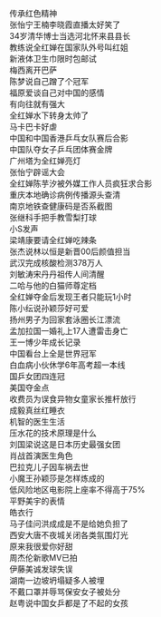 传承红色精神  
张怡宁王楠李晓霞直播太好笑了  
34岁清华博士当选河北怀来县县长  
教练说全红婵在国家队外号叫红姐  
新液体卫生巾限时包邮试  
梅西离开巴萨  
陈梦说自己蹭了个冠军  
福原爱谈自己对中国的感情  
有向往就有强大  
全红婵水下转身太帅了  
马卡巴卡好虐  
中国和中国香港乒乓女队赛后合影  
中国队夺女子乒乓团体赛金牌  
广州塔为全红婵亮灯  
张怡宁辟谣大会  
全红婵陈芋汐被外媒工作人员疯狂求合影  
重庆本地确诊病例传播源头查清  
南京地铁查健康码是否系截图  
张继科手把手教雪梨打球  
小S发声  
梁靖康要请全红婵吃辣条  
张杰说林以恒是新晋00后颜值担当  
武汉完成核酸检测378万人  
刘敏涛宋丹丹祖传人间清醒  
二哈与他的白猫师尊定档  
全红婵夺金后发现王者只能玩1小时  
陈小纭说孙颖莎好可爱  
扬州男子为回家套泳圈长江漂流  
孟加拉国一婚礼上17人遭雷击身亡  
王一博少年成长记录  
中国看台上全是世界冠军  
白血病小伙休学6年高考超一本线  
国乒女团四连冠  
美国夺金点  
收费员为误食异物女童家长推杆放行  
成毅真丝红睡衣  
机智的医生生活  
压水花的技术原理是什么  
刘国梁说这是日本历史最强女团  
肖战首演医生角色  
巴拉克儿子因车祸去世  
小魔王孙颖莎是怎样炼成的  
低风险地区电影院上座率不得高于75%  
平野美宇的表情  
皓衣行  
马子佳问洪成成是不是给她负担了  
西安大唐不夜城关闭各类氛围灯光  
原来我很爱你好甜  
周杰伦新歌MV已拍  
伊藤美诚发球失误  
湖南一边坡坍塌疑多人被埋  
不戴口罩并辱骂保安女子被处分  
赵粤说中国女乒都是了不起的女孩  

